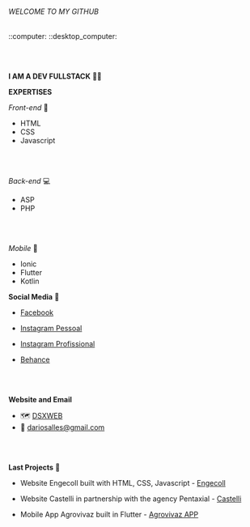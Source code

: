 <H6>WELCOME TO MY GITHUB</h6> ::computer: ::desktop_computer:

<br><br>

<b>I AM A DEV FULLSTACK</b>  :man_technologist:



<b>EXPERTISES</b>

<i>Front-end</i> :palm_tree:

- HTML
- CSS
- Javascript

<br><br>

<i>Back-end</i> :computer:

- ASP
- PHP

<br><br>

<i>Mobile</i> :mobile_phone_off:

- Ionic
- Flutter
- Kotlin



<b>Social Media</b> :bookmark:

- <a href="https://www.facebook.com/dariosalles" target="_blank">Facebook</a> 

- <a href="https://www.instagram.com/dariosalles/" target="_blank">Instagram Pessoal</a> 

- <a href="https://www.instagram.com/dsxweb_/" target="_blank">Instagram Profissional</a>

- <a href="https://www.behance.net/dariosalles" target="_blank">Behance</a>

  <br><br>

<b>Website and Email</b> 

- :world_map: <a href="https://www.dsxweb.com.br" target="_blank">DSXWEB</a>
- :email: dariosalles@gmail.com

<br><br>

<b>Last Projects</b> :briefcase:

- Website Engecoll built with HTML, CSS, Javascript - <a href="http://www.engecoll.com.br" target="_blank">Engecoll</a>
- Website Castelli in partnership with the agency Pentaxial - <a href="http://www.pentaxialroot.com.br/dario/castelli/" target="_blank">Castelli</a>

- Mobile App Agrovivaz built in Flutter - <a href="https://play.google.com/store/apps/details?id=com.dsxweb.agrovivaz&hl=pt&gl=US" target="_blank">Agrovivaz APP</a>

